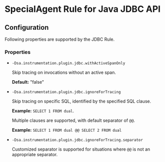 # SpecialAgent Rule for Java JDBC API

## Configuration

Following properties are supported by the JDBC Rule.

### Properties

* `-Dsa.instrumentation.plugin.jdbc.withActiveSpanOnly`

  Skip tracing on invocations without an active span.

  **Default:** "false"

* `-Dsa.instrumentation.plugin.jdbc.ignoreForTracing`

  Skip tracing on specific SQL, identified by the specified SQL clause.

  **Example:** `SELECT 1 FROM dual`.

  Multiple clauses are supported, with default separator of `@@`.

  **Example:** `SELECT 1 FROM dual @@ SELECT 2 FROM dual`

* `-Dsa.instrumentation.plugin.jdbc.ignoreForTracing.separator`

  Customized separator is supported for situations where `@@` is not an appropriate separator.